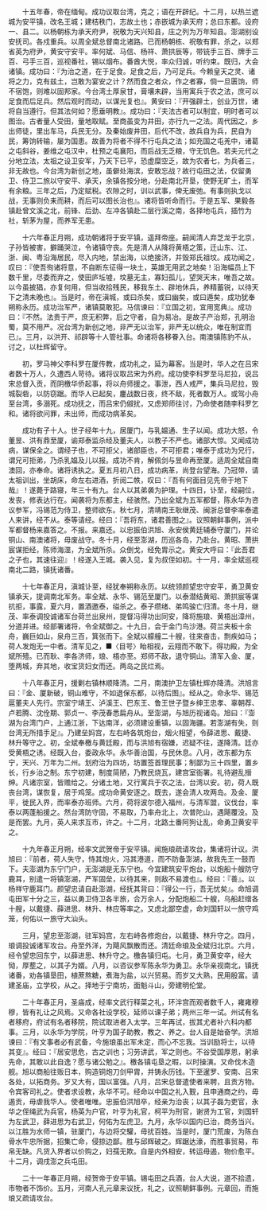 <!-- { "loadSidebar": true } -->
　　十五年春，帝在缅甸。成功议取台湾，克之；语在开辟纪。十二月，以热兰遮城为安平镇，改名王城；建桔秩门，志故土也；赤嵌城为承天府；总曰东都。设府一、县二。以杨朝栋为承天府尹，祝敬为天兴知县，庄之列为万年知县。澎湖别设安抚司。各戍重兵。以周全斌总督南北诸路。已而杨朝栋、祝敬有罪，杀之，以郑省英为府尹，黄安守安平。率何斌、马信、杨祥、萧拱辰等，带铳手三百、牌手三百、弓手三百，巡视番社，锡以烟布。番酋大悦，率众归诚，听约束。既归，大会诸镇。成功曰：『为治之道，在于足食。足食之后，乃可足兵。今赖皇天之灵、诸将之力，克有兹土，岂敢为宴安之计？然而食之者众，作之者寡，倘一旦匮饷，师不宿饱，则难以固邦家。今台湾土厚泉甘，膏壤未辟，当用寓兵于农之法，庶可以足食而后足兵。然后观时而动，以谋光复也』。黄安曰：『开强辟土，创业万世，诸将自当遵行。但其法何如？愿垂明教』。成功曰：『夫法古者可以制宜，明时者可以图治。古者量人受田，量地取赋。至商虽变为井田，亦行九一之法。周代因之，乡出师徒，里出车马，兵民无分。及秦始废井田，后代不改，故兵自为兵，民自为民，筹饷转输，屡为国患。故善为将者不得不行屯兵之法；如充国之屯羌中，诸葛之屯斜谷，姜维之屯汉中，杜预之屯襄阳，而后战无乏粮，守无饥色。若夫元代之分地立法，太祖之设卫安军，乃天下已平，恐虚糜空乏，故为农者七，为兵者三，非无故也。今台湾为新创之地，虽僻处海滨，安敢忘战？故行屯田之法，仅留勇卫、侍卫二旅以守安平、承天，余镇各按分地，分赴南北开垦，使野无旷土，而军有余粮。三年之后，乃定赋税。农隙之时，训以武事，俾无废弛。有事则执戈以战，无事则负耒而耕，而后可以图长治也』。诸将皆听命而行。于是五军、果毅各镇赴曾文溪之北，前锋、后劲、左冲各镇赴二层行溪之南，各择地屯兵，插竹为社，斩茅为屋，而养军无患。 

　　十六年春正月朔，成功朝诸将于安平镇，遥拜帝座。嗣闻清人弃芝龙于北京，子孙皆被害，擗踊哭泣，令诸镇守丧。先是清人从降将黄梧之策，迁山东、江、浙、闽、粤沿海居民，尽入内地，禁出海，以绝接济，并毁郑氏祖坟。成功闻之，叹曰：『使吾徇诸将意，不自断东征得一块土，英雄无用武之地矣！沿海幅员上下数千里，尽委而弃之，使田庐坵墟，坟墓无主，寡妇孤儿，望哭天末，唯吾之故。以今虽披猖，亦复何用，但当收拾残民，移我东土、辟地休兵，养精蓄锐，以待天下之清未晚也』。当是时，帝在滇城，或曰杀矣，或曰幽矣，或曰遁矣，成功犹奉朔称永历。成功治军严，诸镇莫敢犯。马信谏曰：『立国之初，宜用宽典』。成功曰：『不然。法贵于严，庶无积弊，后之守者，自为易冶。是故子产治郑，孔明治蜀，莫不用严。况台湾为新创之地，非严无以治军，非严无以统众，唯在制宜而已』。三月，以洪开、祁辟等十人管社事。命诸将各移眷入台。南澳镇陈豹不从，讨之，以杜辉留守。

　　初，罗马神父李科罗在厦传教，成功礼之，延为幕客。当是时，华人之在吕宋者数十万人，久遭西人苛待。诸将议取吕宋为外府。成功使李科罗至马尼拉，说吕宋总督入贡，而阴檄华侨起事，将以舟师援之。事泄，西人戒严，集兵马尼拉，毁城裂砦，以防窃踞。而华人已起矣，鏖战数日夜，终不敌，死者数万人。或驾小舟至台湾，多溺死。成功抚之，而吕宋仍俶扰，又虑郑师往讨，乃命使者随李科罗乞和。诸将欲问罪，未出师，而成功病革矣。

　　成功有子十人。世子经年十九，居厦门，与乳媪通、生子以闻。成功大怒，令董昱、洪有鼎至厦，谕郑泰监杀经及董夫人，以教子不严也。诸部大惊。又闻成功病，谋保全之。谓经子也，不可拒父，诸部臣也，不可拒君；唯泰于成功为兄行，谓兄可拒弟，乃杀乳媪及儿以报。成功不肯，解佩剑与昱命再至厦。适周全斌自南澳回，亦奉命。诸将诱执之。夏五月初八日，成功病革，尚登台望海。乃冠带，请太祖训出，坐胡床，命左右进酒，折阅二帙，叹曰：『吾有何面目见先帝于地下哉』！遂薨于路寝，年三十有九。台人以其弟袭为护理。十四日，讣至，经嗣位，发丧，修表达行在。闻袭将为东都主，经骇然。乃出全斌为五军都督，陈永华为咨议参军，冯锡范为侍卫，整师欲东。秋七月，清靖南王耿继茂、闽浙总督李率泰遣人来讲，经不从。泰等请经。经曰：『吾将东，诸君善图之』。议照朝鲜事例，派中军都督杨来嘉答之。不报。来嘉还。以忠振伯洪旭、永安侯黄廷辅泰守厦门，并论铜山、南澳诸将，毋废战守。冬十月，经至澎湖，历巡各岛，乃赴台。黄昭、萧拱宸谋拒经，陈师海澨，为全斌所杀。众倒戈，经免胄示之。黄安大呼曰：『此吾君之子也，其速往迎』！经遂入王城。袭入见，复为叔侄如初。十一月，率全斌巡视南北二路，镇抚诸番。

　　十七年春正月，滇城讣至，经犹奉朔称永历。以统领颜望忠守安平，勇卫黄安镇承天，提调南北军务。率全斌、永华、锡范至厦门。以泰潜结黄昭、萧拱宸等谋抗拒，事露，夏六月，置酒邀泰，缢杀之。泰子缵绪、弟鸣骏亡归清。冬十月，继茂、率泰调投诚诸军台荷兰出泉州，提督冯得功出同安，降将施琅、黄梧出漳州，分道并进。经部署诸将，令全斌御之。十九日，会于金门鸟沙港。荷兰夹板十余舟，巍巨如山，泉舟三百，箕张而下。全斌以艨艟二十艘，往来奋击，剽疾如马；荷人发炮无一中者。清军见之，■〈目咢〉眙相视，云翔而不敢下。得功殿，为全斌所殪。已而耿、李各济师，琅、梧亦至。郑师不敌，退守铜山。清军入金、厦，堕两城，弃其地，收宝货妇女而还。两岛之民烂焉。

　　十八年春正月，援剿右镇林顺降清。二月，南澳护卫左镇杜辉亦降清。洪旭言曰：『金、厦新破，铜山难守，不如退保东都，以待后图』。经从之。命永华、锡范扈董夫人先行。宗室宁靖王、泸溪王、巴东王、鲁王世子暨乡绅王忠孝、辜朝荐、卢若腾、沈佺期、郭贞一、李茂春悉扁舟从。至澎湖，与旭历视诸岛。旭曰：『澎湖为台湾门户，上通江浙，下达南洋，必须建设重镇，以固海疆。若澎湖有失，则台湾无所措手足』。乃建垒妈宫，左右峙各筑炮台，烟火相望，令薛进思、戴捷、林升等守之。初，全斌奉檄与黄廷殿，而与洪旭有宿嫌，迟疑不往，遂降清。廷亦受黄梧之诱。经既入台，委政永华。永华善治国，与民休息。八月，改东都为东宁，天兴、万年为二州。划府治为四坊，坊置签首理民事；制鄙为三十四里，置乡长，行乡治之制。东宁初建，制度简陋，乃教民烧瓦，建宫室衙署。礼待避乱搢绅。凡诸宗室，皆赡给之。分诸土地，又行寓兵于农之法，台湾以安。初，荷人既丧台湾，谋恢复，居于鸡笼。成功命黄安逐之。既去，遂会清人攻两岛。及金、厦平，徙民入界，而率泰亦班师。六月，荷将波尔德入福州，与清军盟，议伐台，率泰以两蓬船援之。然台湾防守固，不易取，乃率舟北上，次普陀山，遇飓覆没。及是而罢。九月，英人来求互市，许之。十二月，北路土番阿狗让乱，命勇卫黄安平之。

　　十九年春正月朔，经率文武贺帝于安平镇。闻施琅疏请攻台，集诸将计议。洪旭曰：『前者，荷人失守，恃其炮火，冯其港道，而不防备澎湖，故我先王一鼓而下。夫澎湖为东宁门户，无澎湖是无东宁也。今宜建筑安平炮台，以炮船十艘防守鹿耳，别遣一将镇澎湖，严军固垒，以待其来，则敌不易渡也』。经曰：『善』。以杨祥守鹿耳门。颜望忠请自赴澎湖，经抚其背曰：『得公一行，吾无忧矣』。命旭调屯田军十分之三，益以勇卫侍卫各半旅，合万余人，分配炮船二十艘，乌船赶缯各十艘，以戴捷、薛进思、林升、林应等率之。又虑北鄙空虚，命刘国轩以一旅守鸡笼，何佑以一旅守大汕头。

　　三月，望忠至澎湖，驻军妈宫，左右峙各修炮台，以戴捷、林升守之。四月，琅调投诚诸军攻台。舟至外洋，为飓风飘散而还。清廷命琅及全斌归北京。六月，经令望忠回东宁，以薛进思、林升守之。檄各镇归屯。七月，勇卫黄安卒，经大恸，厚塟之，以其子为婿。八月，以咨议参军陈永华为勇卫。永华亲视南北，镇抚诸番，劝各镇垦田，植蔗熬糖，煮海为盐，以兴贸易。而岁又大熟，民用殷富。请建圣庙，立学校，从之。择地于宁南坊，面魁斗山，旁建明伦堂。

　　二十年春正月，圣庙成，经率文武行释菜之礼，环泮宫而观者数千人，雍雍穆穆，皆有礼让之风焉。又命各社设学校，延师以课子弟；两州三年一试。州试有名者移府，府试有名者移院，院试取进者入太学。三年再试，拔其尤者补六科内都事。三月，以永华为学院，叶亨为国子助教，教之、养之。台人自是始奋学。洪旭谏曰：『有文事者必有武备，今施琅虽出军未定，而心不忘我。当训励将士，以待其变』。经曰：『居安思危，古之训也；习劳讲武，军之则也。不谷受国厚恩，躬承先命，其敢以此自逸？愿与诸公勉之』。檄各镇屯垦之暇，以时操演。又命伐木造舰。旭以商船往贩日本，购造铜炮刀剑甲胄，并铸永历钱。下至暹罗、安南、吕宋各处，以拓商务。岁又大有，国以富强。八月，吕宋总督遣使者来聘，且贡方物。令宾客司礼之。使者求设教，永华不可。经命以中国之礼入觐，且申通商之约，毋遏贡，毋虐我华人。使者唯唯。忠振伯洪旭卒，经亲为治丧；以其子磊为吏官，永华之侄绳武为兵官，杨英为户官，叶亨为礼官，柯平为刑官，谢贤为工官，刘国轩为左武卫，薛进思为右武卫，何佑为左虎卫。九月，永华以国内已治，商务当兴。以江胜为水师一镇，驻厦门，与边将交驩，毋扰百姓。当是时，厦门荒废，为陈白骨水牛忠所据，招集亡命，侵掠边鄙。胜与邱辉破之。辉踞达濠，而胜事贸易，布帛无缺。凡货入界者以价购之，妇孺无欺。自是内外相安，转运毋遏，物价愈平。十二月，调戌澎之兵屯田。

　　二十一年春正月朔，经贺帝于安平镇。锡屯田之兵酒，台人大说，道不拾遗，市物者不饰价。五月，河南人孔元章来议抚，礼之，议照朝鲜事例。元章回，而施琅又疏请攻台。

